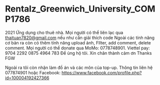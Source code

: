 # Rentalz_Greenwich_University_COMP1786
2021 Ứng dụng cho thuê nhà. Mọi người có thể liên lạc qua thaituan7820@gmail.com nếu như cần giải thích code
Ngoài các tính năng cơ bản ra còn có thêm tính năng upload ảnh, FIlter, add comment, delete comment. Mọi người có thể donate qua MoMo: 0778748901. Viettel pay: 9704 2292 0875 4964 783 Để ủng hộ tôi. Xin chân thành cảm ơn Thanks FGW

Ngoài ra tôi còn nhận làm đồ án và các môn của top-up. Thông tin liên hệ 077874901 hoặc Facebook: https://www.facebook.com/profile.php?id=100004192427366
